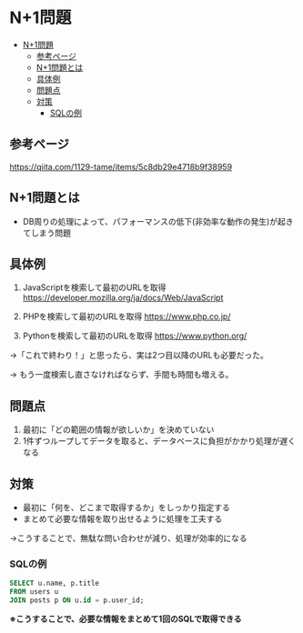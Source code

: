 # N+1問題

- [N+1問題](#n1問題)
  - [参考ページ](#参考ページ)
  - [N+1問題とは](#n1問題とは)
  - [具体例](#具体例)
  - [問題点](#問題点)
  - [対策](#対策)
    - [SQLの例](#sqlの例)

## 参考ページ
https://qiita.com/1129-tame/items/5c8db29e4718b9f38959

## N+1問題とは
- DB周りの処理によって、パフォーマンスの低下(非効率な動作の発生)が起きてしまう問題

## 具体例
1. JavaScriptを検索して最初のURLを取得
https://developer.mozilla.org/ja/docs/Web/JavaScript

2. PHPを検索して最初のURLを取得
https://www.php.co.jp/

3. Pythonを検索して最初のURLを取得
https://www.python.org/

→「これで終わり！」と思ったら、実は2つ目以降のURLも必要だった。

→ もう一度検索し直さなければならず、手間も時間も増える。

## 問題点
1. 最初に「どの範囲の情報が欲しいか」を決めていない
2. 1件ずつループしてデータを取ると、データベースに負担がかかり処理が遅くなる

## 対策
- 最初に「何を、どこまで取得するか」をしっかり指定する
- まとめて必要な情報を取り出せるように処理を工夫する

→こうすることで、無駄な問い合わせが減り、処理が効率的になる

### SQLの例
```sql
SELECT u.name, p.title
FROM users u
JOIN posts p ON u.id = p.user_id;
```
**※こうすることで、必要な情報をまとめて1回のSQLで取得できる**